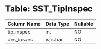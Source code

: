 # Table: SST_TipInspec

| Column Name | Data Type | Nullable |
|-------------|-----------|----------|
| tip_inspec | int | NO |
| des_inspec | varchar | NO |
